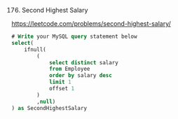 176. Second Highest Salary

https://leetcode.com/problems/second-highest-salary/

```SQL
# Write your MySQL query statement below
select( 
    ifnull(
        (
            select distinct salary
            from Employee
            order by salary desc
            limit 1 
            offset 1
        )
        ,null)
) as SecondHighestSalary
```